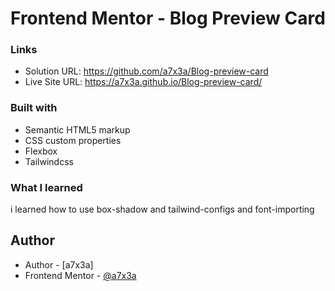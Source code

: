 ﻿# Frontend Mentor - Blog Preview Card

### Links

- Solution URL:  https://github.com/a7x3a/Blog-preview-card
- Live Site URL: https://a7x3a.github.io/Blog-preview-card/


### Built with

- Semantic HTML5 markup
- CSS custom properties
- Flexbox
- Tailwindcss



### What I learned

i learned how to use box-shadow and tailwind-configs and font-importing


## Author

- Author - [a7x3a]
- Frontend Mentor - [@a7x3a](https://www.frontendmentor.io/profile/a7x3a)



